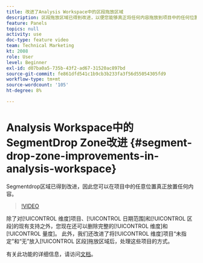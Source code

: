 ```yaml
---
title: 改进了Analysis Workspace中的区段拖放区域
description: 区段拖放区域已得到改进，以便您能够真正将任何内容拖放到项目中的任何位置。
feature: Panels
topics: null
activity: use
doc-type: feature video
team: Technical Marketing
kt: 2008
role: User
level: Beginner
exl-id: d07ba0a5-735b-43f2-ad67-31520ac897bd
source-git-commit: fe861dfd541c1b9cb3b233fa3f56d55054305fd9
workflow-type: tm+mt
source-wordcount: '105'
ht-degree: 8%

---
```


#  Analysis Workspace中的SegmentDrop Zone改进 {#segment-drop-zone-improvements-in-analysis-workspace}

 Segmentdrop区域已得到改进，因此您可以在项目中的任意位置真正放置任何内容。

>[!VIDEO](https://video.tv.adobe.com/v/24036/?quality=12)

除了对[!UICONTROL 维度]项目、[!UICONTROL 日期范围]和[!UICONTROL 区段]的现有支持之外，您现在还可以删除完整的[!UICONTROL 维度]和[!UICONTROL 量度]。 此外，我们还改进了将[!UICONTROL 维度]项目“未指定”和“无”放入[!UICONTROL 区段]拖放区域后，处理这些项目的方式。

有关此功能的详细信息，请访问[文档](https://experienceleague.adobe.com/docs/analytics/analyze/analysis-workspace/components/t-freeform-project-segment.html?lang=en)。
